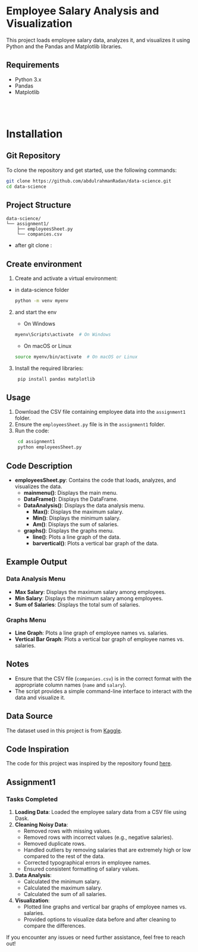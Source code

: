 # Employee Salary Analysis and Visualization

This project loads employee salary data, analyzes it, and visualizes it using Python and the Pandas and Matplotlib libraries.

## Requirements

- Python 3.x
- Pandas
- Matplotlib

<br>
<br>

# Installation

## Git Repository

To clone the repository and get started, use the following commands:

```bash
git clone https://github.com/abdulrahmanRadan/data-science.git
cd data-science
```

## Project Structure

```
data-science/
└── assignment1/
    ├── employeesSheet.py
    └── companies.csv
```

- after git clone :

## Create environment

1. Create and activate a virtual environment:

- in data-science folder

  ```sh
  python -m venv myenv
  ```

2. and start the env

   - On Windows

   ```sh
   myenv\Scripts\activate  # On Windows
   ```

   - On macOS or Linux

   ```sh
   source myenv/bin/activate  # On macOS or Linux
   ```

3. Install the required libraries:
   ```sh
    pip install pandas matplotlib
   ```

## Usage

1. Download the CSV file containing employee data into the `assignment1` folder.
2. Ensure the `employeesSheet.py` file is in the `assignment1` folder.
3. Run the code:
   ```sh
    cd assignment1
    python employeesSheet.py
   ```

## Code Description

- **employeesSheet.py**: Contains the code that loads, analyzes, and visualizes the data.
  - **mainmenu()**: Displays the main menu.
  - **DataFrame()**: Displays the DataFrame.
  - **DataAnalysis()**: Displays the data analysis menu.
    - **Max()**: Displays the maximum salary.
    - **Min()**: Displays the minimum salary.
    - **Am()**: Displays the sum of salaries.
  - **graphs()**: Displays the graphs menu.
    - **line()**: Plots a line graph of the data.
    - **barvertical()**: Plots a vertical bar graph of the data.

## Example Output

### Data Analysis Menu

- **Max Salary**: Displays the maximum salary among employees.
- **Min Salary**: Displays the minimum salary among employees.
- **Sum of Salaries**: Displays the total sum of salaries.

### Graphs Menu

- **Line Graph**: Plots a line graph of employee names vs. salaries.
- **Vertical Bar Graph**: Plots a vertical bar graph of employee names vs. salaries.

## Notes

- Ensure that the CSV file (`companies.csv`) is in the correct format with the appropriate column names (`name` and `salary`).
- The script provides a simple command-line interface to interact with the data and visualize it.

## Data Source

The dataset used in this project is from [Kaggle](https://www.kaggle.com/datasets/iqmansingh/company-employee-dataset).

## Code Inspiration

The code for this project was inspired by the repository found [here](https://github.com/SANJAYSS-SRM-26/Employee-Salary-Analysis-and-Visualization-Python-/tree/main).

## Assignment1

### Tasks Completed

1. **Loading Data**: Loaded the employee salary data from a CSV file using Dask.
2. **Cleaning Noisy Data**:
   - Removed rows with missing values.
   - Removed rows with incorrect values (e.g., negative salaries).
   - Removed duplicate rows.
   - Handled outliers by removing salaries that are extremely high or low compared to the rest of the data.
   - Corrected typographical errors in employee names.
   - Ensured consistent formatting of salary values.
3. **Data Analysis**:
   - Calculated the minimum salary.
   - Calculated the maximum salary.
   - Calculated the sum of all salaries.
4. **Visualization**:
   - Plotted line graphs and vertical bar graphs of employee names vs. salaries.
   - Provided options to visualize data before and after cleaning to compare the differences.

If you encounter any issues or need further assistance, feel free to reach out!
